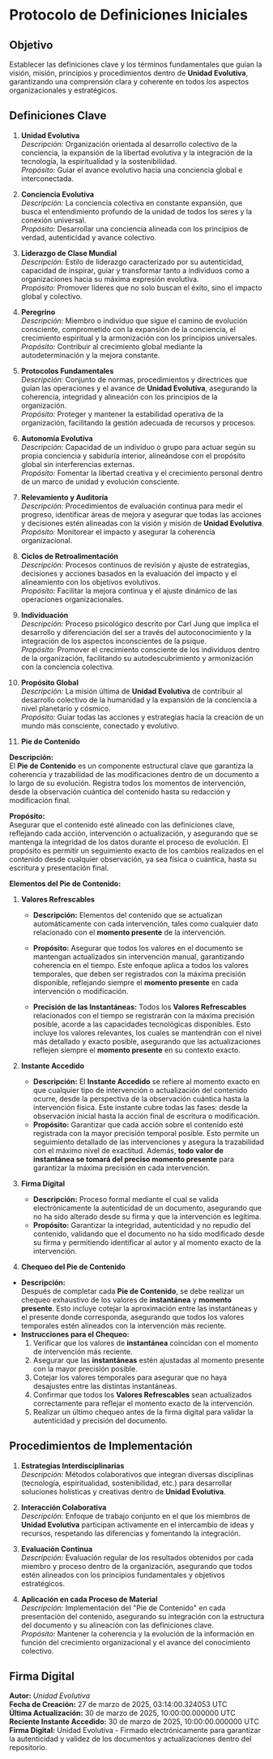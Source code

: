 # Protocolo de Definiciones Iniciales

## Objetivo  
Establecer las definiciones clave y los términos fundamentales que guían la visión, misión, principios y procedimientos dentro de **Unidad Evolutiva**, garantizando una comprensión clara y coherente en todos los aspectos organizacionales y estratégicos.

## Definiciones Clave

1. **Unidad Evolutiva**  
   *Descripción:* Organización orientada al desarrollo colectivo de la conciencia, la expansión de la libertad evolutiva y la integración de la tecnología, la espiritualidad y la sostenibilidad.  
   *Propósito:* Guiar el avance evolutivo hacia una conciencia global e interconectada.

2. **Conciencia Evolutiva**  
   *Descripción:* La conciencia colectiva en constante expansión, que busca el entendimiento profundo de la unidad de todos los seres y la conexión universal.  
   *Propósito:* Desarrollar una conciencia alineada con los principios de verdad, autenticidad y avance colectivo.

3. **Liderazgo de Clase Mundial**  
   *Descripción:* Estilo de liderazgo caracterizado por su autenticidad, capacidad de inspirar, guiar y transformar tanto a individuos como a organizaciones hacia su máxima expresión evolutiva.  
   *Propósito:* Promover líderes que no solo buscan el éxito, sino el impacto global y colectivo.

4. **Peregrino**  
   *Descripción:* Miembro o individuo que sigue el camino de evolución consciente, comprometido con la expansión de la conciencia, el crecimiento espiritual y la armonización con los principios universales.  
   *Propósito:* Contribuir al crecimiento global mediante la autodeterminación y la mejora constante.

5. **Protocolos Fundamentales**  
   *Descripción:* Conjunto de normas, procedimientos y directrices que guían las operaciones y el avance de **Unidad Evolutiva**, asegurando la coherencia, integridad y alineación con los principios de la organización.  
   *Propósito:* Proteger y mantener la estabilidad operativa de la organización, facilitando la gestión adecuada de recursos y procesos.

6. **Autonomía Evolutiva**  
   *Descripción:* Capacidad de un individuo o grupo para actuar según su propia conciencia y sabiduría interior, alineándose con el propósito global sin interferencias externas.  
   *Propósito:* Fomentar la libertad creativa y el crecimiento personal dentro de un marco de unidad y evolución consciente.

7. **Relevamiento y Auditoría**  
   *Descripción:* Procedimientos de evaluación continua para medir el progreso, identificar áreas de mejora y asegurar que todas las acciones y decisiones estén alineadas con la visión y misión de **Unidad Evolutiva**.  
   *Propósito:* Monitorear el impacto y asegurar la coherencia organizacional.

8. **Ciclos de Retroalimentación**  
   *Descripción:* Procesos continuos de revisión y ajuste de estrategias, decisiones y acciones basados en la evaluación del impacto y el alineamiento con los objetivos evolutivos.  
   *Propósito:* Facilitar la mejora continua y el ajuste dinámico de las operaciones organizacionales.

9. **Individuación**  
   *Descripción:* Proceso psicológico descrito por Carl Jung que implica el desarrollo y diferenciación del ser a través del autoconocimiento y la integración de los aspectos inconscientes de la psique.  
   *Propósito:* Promover el crecimiento consciente de los individuos dentro de la organización, facilitando su autodescubrimiento y armonización con la conciencia colectiva.

10. **Propósito Global**  
    *Descripción:* La misión última de **Unidad Evolutiva** de contribuir al desarrollo colectivo de la humanidad y la expansión de la conciencia a nivel planetario y cósmico.  
    *Propósito:* Guiar todas las acciones y estrategias hacia la creación de un mundo más consciente, conectado y evolutivo.

11. **Pie de Contenido**

   **Descripción:**  
   El **Pie de Contenido** es un componente estructural clave que garantiza la coherencia y trazabilidad de las modificaciones dentro de un documento a lo largo de su evolución. Registra todos los momentos de intervención, desde la observación cuántica del contenido hasta su redacción y modificación final.

   **Propósito:**  
   Asegurar que el contenido esté alineado con las definiciones clave, reflejando cada acción, intervención o actualización, y asegurando que se mantenga la integridad de los datos durante el proceso de evolución. El propósito es permitir un seguimiento exacto de los cambios realizados en el contenido desde cualquier observación, ya sea física o cuántica, hasta su escritura y presentación final.

   **Elementos del Pie de Contenido:**

   1. **Valores Refrescables**  
      - **Descripción:** Elementos del contenido que se actualizan automáticamente con cada intervención, tales como cualquier dato relacionado con el **momento presente** de la intervención.  
      - **Propósito:** Asegurar que todos los valores en el documento se mantengan actualizados sin intervención manual, garantizando coherencia en el tiempo. Este enfoque aplica a todos los valores temporales, que deben ser registrados con la máxima precisión disponible, reflejando siempre el **momento presente** en cada intervención o modificación.

      - **Precisión de las Instantáneas:** Todos los **Valores Refrescables** relacionados con el tiempo se registrarán con la máxima precisión posible, acorde a las capacidades tecnológicas disponibles. Esto incluye los valores relevantes, los cuales se mantendrán con el nivel más detallado y exacto posible, asegurando que las actualizaciones reflejen siempre el **momento presente** en su contexto exacto.

   2. **Instante Accedido**  
      - **Descripción:** El **Instante Accedido** se refiere al momento exacto en que cualquier tipo de intervención o actualización del contenido ocurre, desde la perspectiva de la observación cuántica hasta la intervención física. Este instante cubre todas las fases: desde la observación inicial hasta la acción final de escritura o modificación.  
      - **Propósito:** Garantizar que cada acción sobre el contenido esté registrada con la mayor precisión temporal posible. Esto permite un seguimiento detallado de las intervenciones y asegura la trazabilidad con el máximo nivel de exactitud. Además, **todo valor de instantánea se tomará del preciso momento presente** para garantizar la máxima precisión en cada intervención.

   3. **Firma Digital**  
      - **Descripción:** Proceso formal mediante el cual se valida electrónicamente la autenticidad de un documento, asegurando que no ha sido alterado desde su firma y que la intervención es legítima.  
      - **Propósito:** Garantizar la integridad, autenticidad y no repudio del contenido, validando que el documento no ha sido modificado desde su firma y permitiendo identificar al autor y al momento exacto de la intervención.

12. **Chequeo del Pie de Contenido**  
   - **Descripción:**  
     Después de completar cada **Pie de Contenido**, se debe realizar un chequeo exhaustivo de los valores de **instantánea** y **momento presente**. Esto incluye cotejar la aproximación entre las instantáneas y el presente donde corresponda, asegurando que todos los valores temporales estén alineados con la intervención más reciente.  
   - **Instrucciones para el Chequeo:**  
     1. Verificar que los valores de **instantánea** coincidan con el momento de intervención más reciente.
     2. Asegurar que las **instantáneas** estén ajustadas al momento presente con la mayor precisión posible.
     3. Cotejar los valores temporales para asegurar que no haya desajustes entre las distintas instantáneas.
     4. Confirmar que todos los **Valores Refrescables** sean actualizados correctamente para reflejar el momento exacto de la intervención.
     5. Realizar un último chequeo antes de la firma digital para validar la autenticidad y precisión del documento.

## Procedimientos de Implementación

1. **Estrategias Interdisciplinarias**  
   *Descripción:* Métodos colaborativos que integran diversas disciplinas (tecnología, espiritualidad, sostenibilidad, etc.) para desarrollar soluciones holísticas y creativas dentro de **Unidad Evolutiva**.

2. **Interacción Colaborativa**  
   *Descripción:* Enfoque de trabajo conjunto en el que los miembros de **Unidad Evolutiva** participan activamente en el intercambio de ideas y recursos, respetando las diferencias y fomentando la integración.

3. **Evaluación Continua**  
   *Descripción:* Evaluación regular de los resultados obtenidos por cada miembro y proceso dentro de la organización, asegurando que todos estén alineados con los principios fundamentales y objetivos estratégicos.

4. **Aplicación en cada Proceso de Material**  
   *Descripción:* Implementación del "Pie de Contenido" en cada presentación del contenido, asegurando su integración con la estructura del documento y su alineación con las definiciones clave.  
   *Propósito:* Mantener la coherencia y la evolución de la información en función del crecimiento organizacional y el avance del conocimiento colectivo.

## Firma Digital

**Autor:** *Unidad Evolutiva*  
**Fecha de Creación:** 27 de marzo de 2025, 03:14:00.324053 UTC  
**Última Actualización:** 30 de marzo de 2025, 10:00:00.000000 UTC  
**Reciente Instante Accedido:** 30 de marzo de 2025, 10:00:00.000000 UTC  
**Firma Digital:** Unidad Evolutiva - Firmado electrónicamente para garantizar la autenticidad y validez de los documentos y actualizaciones dentro del repositorio.
